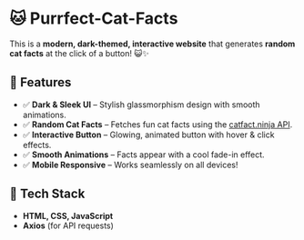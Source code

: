 # 🐱 Purrfect-Cat-Facts
This is a **modern, dark-themed, interactive website** that generates **random cat facts** at the click of a button! 😺✨  

## 🚀 Features  
- ✅ **Dark & Sleek UI** – Stylish glassmorphism design with smooth animations.  
- ✅ **Random Cat Facts** – Fetches fun cat facts using the [catfact.ninja API](https://catfact.ninja/fact).  
- ✅ **Interactive Button** – Glowing, animated button with hover & click effects.  
- ✅ **Smooth Animations** – Facts appear with a cool fade-in effect.  
- ✅ **Mobile Responsive** – Works seamlessly on all devices!  

## 🎨 Tech Stack  
- **HTML, CSS, JavaScript**  
- **Axios** (for API requests)  

